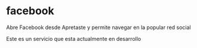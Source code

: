 # facebook
Abre Facebook desde Apretaste y permite navegar en la popular red social

Este es un servicio que esta actualmente en  desarrollo
